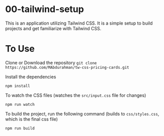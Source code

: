 # 00-tailwind-setup

This is an application utilizing Tailwind CSS.  It is a simple setup to build projects and get familiarize with Tailwind CSS.

# To Use 

Clone or Download the repository
`git clone https://github.com/MAbdurahman/tw-css-pricing-cards.git`

Install the dependencies

`npm install`

To watch the CSS files
(watches the `src/input.css` file for changes)

`npm run watch`

To build the project, run the following command
(builds to `css/styles.css`, which is the final css file)

`npm run build`